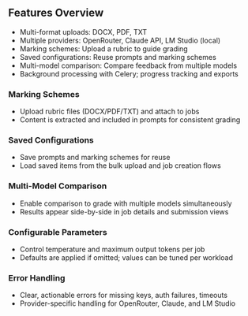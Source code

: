 ## Features Overview

- Multi-format uploads: DOCX, PDF, TXT
- Multiple providers: OpenRouter, Claude API, LM Studio (local)
- Marking schemes: Upload a rubric to guide grading
- Saved configurations: Reuse prompts and marking schemes
- Multi-model comparison: Compare feedback from multiple models
- Background processing with Celery; progress tracking and exports

### Marking Schemes

- Upload rubric files (DOCX/PDF/TXT) and attach to jobs
- Content is extracted and included in prompts for consistent grading

### Saved Configurations

- Save prompts and marking schemes for reuse
- Load saved items from the bulk upload and job creation flows

### Multi-Model Comparison

- Enable comparison to grade with multiple models simultaneously
- Results appear side-by-side in job details and submission views

### Configurable Parameters

- Control temperature and maximum output tokens per job
- Defaults are applied if omitted; values can be tuned per workload

### Error Handling

- Clear, actionable errors for missing keys, auth failures, timeouts
- Provider-specific handling for OpenRouter, Claude, and LM Studio

